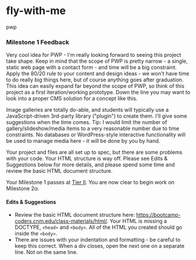 # fly-with-me
pwp 

### Milestone 1 Feedback
Very cool idea for PWP - I'm really looking forward to seeing this project take shape. Keep in mind that the scope of PWP is pretty narrow - a single, static web page with a contact form - and time will be a big constraint. Apply the 80/20 rule to your content and design ideas - we won't have time to do really big things here, but of course anything goes after graduation. This idea can easily expand far beyond the scope of PWP, so think of this project as a first iteration/working prototype. Down the line you may want to look into a proper CMS solution for a concept like this.

Image galleries are totally do-able, and students will typically use a JavaScript-driven 3rd-party library ("plugin") to create them. I'll give some suggestions when the time comes. Tip: I would limit the number of gallery/slideshow/media items to a very reasonable number due to time constraints. No databases or WordPress-style interactive functionality will be used to manage media here - it will be done by you by hand.

Your project and files are all set up to spec, but there are some problems with your code. Your HTML structure is way off. Please see Edits &amp; Suggestions below for more details, and please spend some time and review the basic HTML document structure.

Your Milestone 1 passes at [Tier II](https://bootcamp-coders.cnm.edu/projects/personal/rubric/). You are now clear to begin work on Milestone 2&alpha;.

#### Edits &amp; Suggestions
- Review the basic HTML document structure here: https://bootcamp-coders.cnm.edu/class-materials/html/. Your HTML is missing a DOCTYPE, `<head>` and `<body>`. All of the HTML you created should go inside the `<body>`.
- There are issues with your indentation and formatting - be careful to keep this correct. When a div closes, open the next one on a separate line. Not on the same line.
